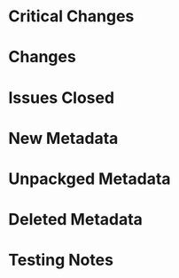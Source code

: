 # Critical Changes

# Changes

# Issues Closed

# New Metadata

# Unpackged Metadata

# Deleted Metadata

# Testing Notes
